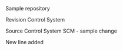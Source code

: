 Sample repository


Revision Control System

Source Control System SCM - sample change

New line added

